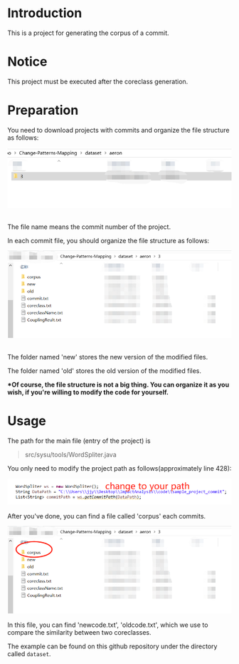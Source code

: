 # Introduction
This is a project for generating the corpus of a commit.

# Notice
This project must be executed after the coreclass generation.

# Preparation
You need to download projects with commits and organize the file structure as follows:

![image](https://github.com/CIABoosting/Change-Patterns-Mapping/blob/master/image/file_structure.png)

<br/>
The file name means the commit number of the project.

In each commit file, you should organize the file structure as follows:

![image](https://github.com/CIABoosting/Change-Patterns-Mapping/blob/master/image/commit_structure.png)


<br/>
The folder named 'new' stores the new version of the modified files.

The folder named 'old' stores the old version of the modified files.




**\*Of course, the file structure is not a big thing. You can organize it as you wish, if you're willing to modify the code for yourself.**


# Usage
The path for the main file (entry of the project) is 
> src/sysu/tools/WordSpliter.java

You only need to modify the project path as follows(approximately line 428):

![image](https://github.com/CIABoosting/Change-Patterns-Mapping/blob/master/image/Corpus_change_path.png)

After you've done, you can find a file called 'corpus' each commits.

![image](https://github.com/CIABoosting/Change-Patterns-Mapping/blob/master/image/corpus_result.png)


In this file, you can find 'newcode.txt', 'oldcode.txt', which we use to compare the similarity between two coreclasses.

The example can be found on this github repository under the directory called `dataset`.
